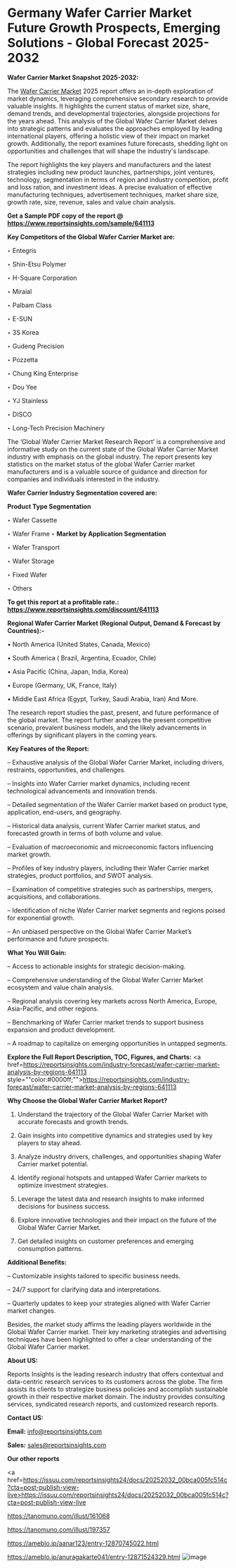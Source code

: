 # Germany Wafer Carrier Market Future Growth Prospects, Emerging Solutions - Global Forecast 2025-2032

<strong>Wafer Carrier Market Snapshot 2025-2032:</strong>

The <a href=https://www.reportsinsights.com/sample/641113>Wafer Carrier Market</a> 2025 report offers an in-depth exploration of market dynamics, leveraging comprehensive secondary research to provide valuable insights. It highlights the current status of market size, share, demand trends, and developmental trajectories, alongside projections for the years ahead. This analysis of the Global Wafer Carrier Market delves into strategic patterns and evaluates the approaches employed by leading international players, offering a holistic view of their impact on market growth. Additionally, the report examines future forecasts, shedding light on opportunities and challenges that will shape the industry's landscape.

The report highlights the key players and manufacturers and the latest strategies including new product launches, partnerships, joint ventures, technology, segmentation in terms of region and industry competition, profit and loss ration, and investment ideas. A precise evaluation of effective manufacturing techniques, advertisement techniques, market share size, growth rate, size, revenue, sales and value chain analysis.

<strong>Get a Sample PDF copy of the report @ <a href=https://www.reportsinsights.com/sample/641113 style=color:#0000ff;>https://www.reportsinsights.com/sample/641113</a></strong>

<strong>Key Competitors of the Global Wafer Carrier Market are:</strong>

‣ Entegris

‣ Shin-Etsu Polymer

‣ H-Square Corporation

‣ Miraial

‣ Palbam Class

‣ E-SUN

‣ 3S Korea

‣ Gudeng Precision

‣ Pozzetta

‣ Chung King Enterprise

‣ Dou Yee

‣ YJ Stainless

‣ DISCO

‣ Long-Tech Precision Machinery

The ‘Global Wafer Carrier Market Research Report’ is a comprehensive and informative study on the current state of the Global Wafer Carrier Market industry with emphasis on the global industry. The report presents key statistics on the market status of the global Wafer Carrier market manufacturers and is a valuable source of guidance and direction for companies and individuals interested in the industry.

<strong>Wafer Carrier Industry Segmentation covered are:</strong>

<strong>Product Type Segmentation</strong>

‣ Wafer Cassette

‣ Wafer Frame
‣ 
<strong>Market by Application Segmentation</strong>

‣ Wafer Transport

‣ Wafer Storage

‣ Fixed Wafer

‣ Others

<strong>To get this report at a profitable rate.: <a href=https://www.reportsinsights.com/discount/641113 style=color:#0000ff;>https://www.reportsinsights.com/discount/641113</a></strong>

<strong>Regional Wafer Carrier Market (Regional Output, Demand &amp; Forecast by Countries):-</strong>

• North America (United States, Canada, Mexico)

• South America ( Brazil, Argentina, Ecuador, Chile)

• Asia Pacific (China, Japan, India, Korea)

• Europe (Germany, UK, France, Italy)

• Middle East Africa (Egypt, Turkey, Saudi Arabia, Iran) And More.

The research report studies the past, present, and future performance of the global market. The report further analyzes the present competitive scenario, prevalent business models, and the likely advancements in offerings by significant players in the coming years.

<strong>Key Features of the Report:</strong>

– Exhaustive analysis of the Global Wafer Carrier Market, including drivers, restraints, opportunities, and challenges.

– Insights into Wafer Carrier market dynamics, including recent technological advancements and innovation trends.

– Detailed segmentation of the Wafer Carrier market based on product type, application, end-users, and geography.

– Historical data analysis, current Wafer Carrier market status, and forecasted growth in terms of both volume and value.

– Evaluation of macroeconomic and microeconomic factors influencing market growth.

– Profiles of key industry players, including their Wafer Carrier market strategies, product portfolios, and SWOT analysis.

– Examination of competitive strategies such as partnerships, mergers, acquisitions, and collaborations.

– Identification of niche Wafer Carrier market segments and regions poised for exponential growth.

– An unbiased perspective on the Global Wafer Carrier Market’s performance and future prospects.

<strong>What You Will Gain:</strong>

– Access to actionable insights for strategic decision-making.

– Comprehensive understanding of the Global Wafer Carrier Market ecosystem and value chain analysis.

– Regional analysis covering key markets across North America, Europe, Asia-Pacific, and other regions.

– Benchmarking of Wafer Carrier market trends to support business expansion and product development.

– A roadmap to capitalize on emerging opportunities in untapped segments.

<strong>Explore the Full Report Description, TOC, Figures, and Charts:</strong>
<a href=https://reportsinsights.com/industry-forecast/wafer-carrier-market-analysis-by-regions-641113 style=""color:#0000ff;"">https://reportsinsights.com/industry-forecast/wafer-carrier-market-analysis-by-regions-641113</a>

<strong>Why Choose the Global Wafer Carrier Market Report?</strong>

1. Understand the trajectory of the Global Wafer Carrier Market with accurate forecasts and growth trends.

2. Gain insights into competitive dynamics and strategies used by key players to stay ahead.

3. Analyze industry drivers, challenges, and opportunities shaping Wafer Carrier market potential.

4. Identify regional hotspots and untapped Wafer Carrier markets to optimize investment strategies.

5. Leverage the latest data and research insights to make informed decisions for business success.

6. Explore innovative technologies and their impact on the future of the Global Wafer Carrier Market.

7. Get detailed insights on customer preferences and emerging consumption patterns.

<strong>Additional Benefits:</strong>

– Customizable insights tailored to specific business needs.

– 24/7 support for clarifying data and interpretations.

– Quarterly updates to keep your strategies aligned with Wafer Carrier market changes.

Besides, the market study affirms the leading players worldwide in the Global Wafer Carrier market. Their key marketing strategies and advertising techniques have been highlighted to offer a clear understanding of the Global Wafer Carrier market.

<strong><strong>About US</strong>:</strong>

Reports Insights is the leading research industry that offers contextual and data-centric research services to its customers across the globe. The firm assists its clients to strategize business policies and accomplish sustainable growth in their respective market domain. The industry provides consulting services, syndicated research reports, and customized research reports.

<strong>Contact US:</strong>

<p class=><b>Email:</b> <a href=mailto:info@reportsinsights.com>info@reportsinsights.com</a></p>
<p class=><b>Sales:</b> <a href=mailto:sales@reportsinsights.com>sales@reportsinsights.com</a></p>

<strong>Our other reports</strong>

<a href=https://issuu.com/reportsinsights24/docs/20252032_00bca005fc514c?cta=post-publish-view-live>https://issuu.com/reportsinsights24/docs/20252032_00bca005fc514c?cta=post-publish-view-live</a>

<a href=https://tanomuno.com/illust/161068>https://tanomuno.com/illust/161068</a>

<a href=https://tanomuno.com/illust/197357>https://tanomuno.com/illust/197357</a>

<a href=https://ameblo.jp/aanar123/entry-12870745022.html>https://ameblo.jp/aanar123/entry-12870745022.html</a>

<a href=https://ameblo.jp/anuragakarte041/entry-12871524329.html>https://ameblo.jp/anuragakarte041/entry-12871524329.html</a>
![image](https://github.com/user-attachments/assets/133355eb-0b73-48bb-ad23-366c1ed9c1b6)
